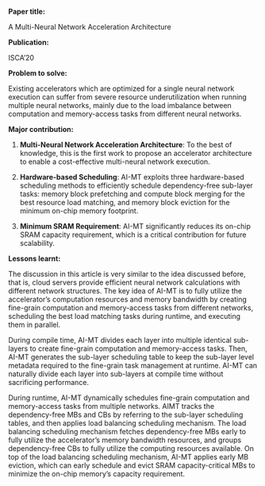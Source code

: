 **Paper title:**

A Multi-Neural Network Acceleration Architecture

**Publication:**

ISCA’20

**Problem to solve:**

Existing accelerators which are optimized for a single neural network execution
can suffer from severe resource underutilization when running multiple neural
networks, mainly due to the load imbalance between computation and memory-access
tasks from different neural networks.

**Major contribution:**

1.  **Multi-Neural Network Acceleration Architecture**: To the best of
    knowledge, this is the first work to propose an accelerator architecture to
    enable a cost-effective multi-neural network execution.

2.  **Hardware-based Scheduling**: AI-MT exploits three hardware-based
    scheduling methods to efficiently schedule dependency-free sub-layer tasks:
    memory block prefetching and compute block merging for the best resource
    load matching, and memory block eviction for the minimum on-chip memory
    footprint.

3.  **Minimum SRAM Requirement**: AI-MT significantly reduces its on-chip SRAM
    capacity requirement, which is a critical contribution for future
    scalability.

**Lessons learnt:**

The discussion in this article is very similar to the idea discussed before,
that is, cloud servers provide efficient neural network calculations with
different network structures. The key idea of AI-MT is to fully utilize the
accelerator’s computation resources and memory bandwidth by creating fine-grain
computation and memory-access tasks from different networks, scheduling the best
load matching tasks during runtime, and executing them in parallel.

During compile time, AI-MT divides each layer into multiple identical sub-layers
to create fine-grain computation and memory-access tasks. Then, AI-MT generates
the sub-layer scheduling table to keep the sub-layer level metadata required to
the fine-grain task management at runtime. AI-MT can naturally divide each layer
into sub-layers at compile time without sacrificing performance.

During runtime, AI-MT dynamically schedules fine-grain computation and
memory-access tasks from multiple networks. AIMT tracks the dependency-free MBs
and CBs by referring to the sub-layer scheduling tables, and then applies load
balancing scheduling mechanism. The load balancing scheduling mechanism fetches
dependency-free MBs early to fully utilize the accelerator’s memory bandwidth
resources, and groups dependency-free CBs to fully utilize the computing
resources available. On top of the load balancing scheduling mechanism, AI-MT
applies early MB eviction, which can early schedule and evict SRAM
capacity-critical MBs to minimize the on-chip memory’s capacity requirement.
